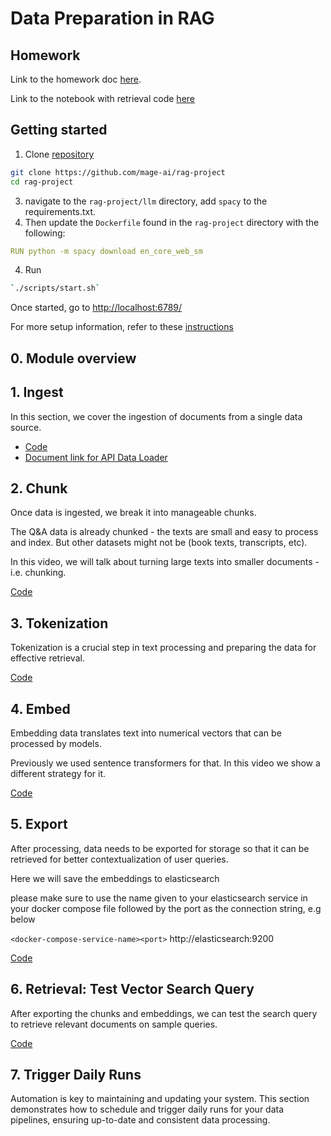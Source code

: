 # Data Preparation in RAG

## Homework

Link to the homework doc [here](homework/homework.md).

Link to the notebook with retrieval code [here](homework/homework.ipynb)

## Getting started

1. Clone [repository](https://github.com/mage-ai/rag-project)
```bash
git clone https://github.com/mage-ai/rag-project
cd rag-project
```
3. navigate to the `rag-project/llm` directory, add `spacy` to the requirements.txt.
4. Then update the `Dockerfile` found in the `rag-project` directory with the following:
```YAML
RUN python -m spacy download en_core_web_sm
```
4. Run

```bash
`./scripts/start.sh`
```

Once started, go to [http://localhost:6789/](http://localhost:6789/)

For more setup information, refer to these [instructions](https://docs.mage.ai/getting-started/setup#docker-compose-template)


## 0. Module overview

## 1. Ingest

In this section, we cover the ingestion of documents from a single data source.

* [Code](https://github.com/mage-ai/rag-project/blob/master/llm/rager/data_loaders/runic_oblivion.py)
* [Document link for API Data Loader](https://raw.githubusercontent.com/DataTalksClub/llm-zoomcamp/main/01-intro/documents.json)

## 2. Chunk

Once data is ingested, we break it into manageable chunks.

The Q&A data is already chunked - the texts are small
and easy to process and index. But other datasets might
not be (book texts, transcripts, etc). 

In this video, we will talk about turning large texts
into smaller documents - i.e. chunking.

[Code](https://github.com/mage-ai/rag-project/blob/master/llm/rager/transformers/radiant_photon.py)

## 3. Tokenization

Tokenization is a crucial step in text processing and preparing the data for effective retrieval.

[Code](https://github.com/mage-ai/rag-project/blob/master/llm/rager/transformers/vivid_nexus.py)

## 4. Embed

Embedding data translates text into numerical vectors that can be processed by models.

Previously we used sentence transformers for that. In this video we show a different strategy for it.

[Code](https://github.com/mage-ai/rag-project/blob/master/llm/rager/transformers/prismatic_axiom.py)

## 5. Export

After processing, data needs to be exported for storage so that it can be retrieved for better contextualization of user queries.

Here we will save the embeddings to elasticsearch

please make sure to use the name given to your elasticsearch service in your docker compose file followed by the port as the connection string, e.g below

`<docker-compose-service-name><port>` http://elasticsearch:9200

[Code](https://github.com/mage-ai/rag-project/blob/master/llm/rager/data_exporters/numinous_fission.py)

## 6. Retrieval: Test Vector Search Query

After exporting the chunks and embeddings, we can test the search query to retrieve relevant documents on sample queries.

[Code](code/06_retrieval.py)

## 7. Trigger Daily Runs

Automation is key to maintaining and updating your system.
This section demonstrates how to schedule and trigger daily runs for your data pipelines, ensuring up-to-date and consistent data processing.
